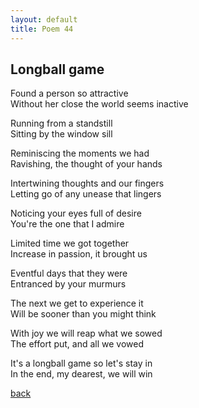 ```yaml
---
layout: default
title: Poem 44
---
```


## Longball game

Found a person so attractive \
Without her close the world seems inactive

Running from a standstill \
Sitting by the window sill

Reminiscing the moments we had \
Ravishing, the thought of your hands

Intertwining thoughts and our fingers \
Letting go of any unease that lingers

Noticing your eyes full of desire \
You're the one that I admire

Limited time we got together \
Increase in passion, it brought us

Eventful days that they were \
Entranced by your murmurs

The next we get to experience it \
Will be sooner than you might think

With joy we will reap what we sowed \
The effort put, and all we vowed

It's a longball game so let's stay in \
In the end, my dearest, we will win


 [back](../index-page.html)